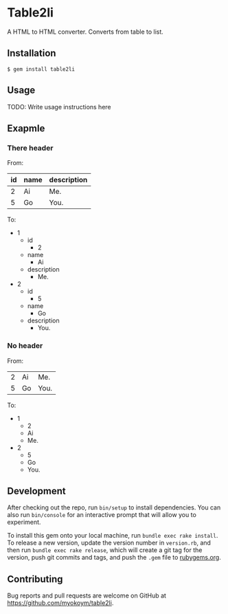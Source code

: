 # Table2li

A HTML to HTML converter. Converts from table to list.

## Installation

    $ gem install table2li

## Usage

TODO: Write usage instructions here

## Exapmle

### There header

From:

<table>
  <thead>
    <tr>
      <th>id</th>
      <th>name</th>
      <th>description</th>
    </tr>
  </thead>
  <tbody>
    <tr>
      <td>2</td>
      <td>Ai</td>
      <td>Me.</td>
    </tr>
    <tr>
      <td>5</td>
      <td>Go</td>
      <td>You.</td>
    </tr>
  </tbody>
</table>

To:

<ul>
<li>1<ul><li>id<ul><li>2</li></ul>
</li></ul>
<ul><li>name<ul><li>Ai</li></ul>
</li></ul>
<ul><li>description<ul><li>Me.</li></ul>
</li></ul>
</li>
<li>2<ul><li>id<ul><li>5</li></ul>
</li></ul>
<ul><li>name<ul><li>Go</li></ul>
</li></ul>
<ul><li>description<ul><li>You.</li></ul>
</li></ul>
</li>
</ul>

### No header

From:

<table>
  <tr>
    <td>2</td>
    <td>Ai</td>
    <td>Me.</td>
  </tr>
  <tr>
    <td>5</td>
    <td>Go</td>
    <td>You.</td>
  </tr>
</table>

To:

<ul>
<li>1<ul><li>2</li></ul>
<ul><li>Ai</li></ul>
<ul><li>Me.</li></ul>
</li>
<li>2<ul><li>5</li></ul>
<ul><li>Go</li></ul>
<ul><li>You.</li></ul>
</li>
</ul>

## Development

After checking out the repo, run `bin/setup` to install dependencies. You can also run `bin/console` for an interactive prompt that will allow you to experiment.

To install this gem onto your local machine, run `bundle exec rake install`. To release a new version, update the version number in `version.rb`, and then run `bundle exec rake release`, which will create a git tag for the version, push git commits and tags, and push the `.gem` file to [rubygems.org](https://rubygems.org).

## Contributing

Bug reports and pull requests are welcome on GitHub at https://github.com/myokoym/table2li.

